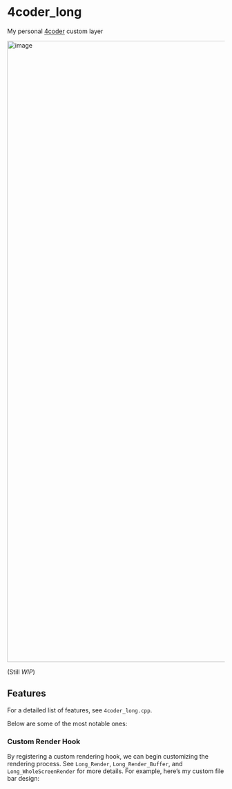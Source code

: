 # 4coder_long
My personal [4coder](https://github.com/4coder-archive/4coder) custom layer

 <img width="2560" height="1440" alt="image" src="https://github.com/user-attachments/assets/462a03f2-4891-41f1-9e95-1d9621841612" />

(Still _WIP_)

## Features
For a detailed list of features, see `4coder_long.cpp`.

Below are some of the most notable ones:

### Custom Render Hook
By registering a custom rendering hook, we can begin customizing the rendering process.
See `Long_Render`, `Long_Render_Buffer`, and `Long_WholeScreenRender` for more details.
For example, here’s my custom file bar design:
